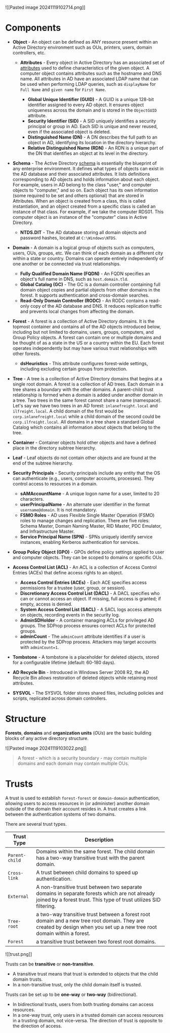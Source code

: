 ![[Pasted image 20241119102714.png]]

# Components

- **Object** - An object can be defined as ANY resource present within an Active Directory environment such as OUs, printers, users, domain controllers, etc.

	- **Attributes** - Every object in Active Directory has an associated set of [attributes](https://docs.microsoft.com/en-us/windows/win32/adschema/attributes-all) used to define characteristics of the given object. A computer object contains attributes such as the hostname and DNS name. All attributes in AD have an associated LDAP name that can be used when performing LDAP queries, such as `displayName` for `Full Name` and `given name` for `First Name`.

		- **Global Unique Identifier (GUID)** - A GUID is a unique 128-bit identifier assigned to every AD object. It ensures object uniqueness across the domain and is stored in the `ObjectGUID` attribute.
		- **Security Identifier (SID)** - A SID uniquely identifies a security principal or group in AD. Each SID is unique and never reused, even if the associated object is deleted.
		- **Distinguished Name (DN)** - A DN describes the full path to an object in AD, identifying its location in the directory hierarchy.
		- **Relative Distinguished Name (RDN)** - An RDN is a unique part of the DN that identifies an object at its level in the directory.

- **Schema** - The Active Directory [schema](https://docs.microsoft.com/en-us/windows/win32/ad/schema) is essentially the blueprint of any enterprise environment. It defines what types of objects can exist in the AD database and their associated attributes. It lists definitions corresponding to AD objects and holds information about each object. For example, users in AD belong to the class "user," and computer objects to "computer," and so on. Each object has its own information (some required to be set and others optional) that are stored in Attributes. When an object is created from a class, this is called instantiation, and an object created from a specific class is called an instance of that class. For example, if we take the computer RDS01. This computer object is an instance of the "computer" class in Active Directory.

	- **NTDS.DIT** - The AD database storing all domain objects and password hashes, located at `C:\Windows\NTDS`.

- **Domain** - A domain is a logical group of objects such as computers, users, OUs, groups, etc. We can think of each domain as a different city within a state or country. Domains can operate entirely independently of one another or be connected via trust relationships.

	- **Fully Qualified Domain Name (FQDN)** - An FQDN specifies an object's full name in DNS, such as `host.domain.tld`.
	- **Global Catalog (GC)** - The GC is a domain controller containing full domain object copies and partial objects from other domains in the forest. It supports authentication and cross-domain searches.
	- **Read-Only Domain Controller (RODC)** - An RODC contains a read-only copy of the AD database and DNS. It reduces replication traffic and prevents local changes from affecting the domain.

- **Forest** - A forest is a collection of Active Directory domains. It is the topmost container and contains all of the AD objects introduced below, including but not limited to domains, users, groups, computers, and Group Policy objects. A forest can contain one or multiple domains and be thought of as a state in the US or a country within the EU. Each forest operates independently but may have various trust relationships with other forests.

	- **dsHeuristics** - This attribute configures forest-wide settings, including excluding certain groups from protection.
-  **Tree** - A tree is a collection of Active Directory domains that begins at a single root domain. A forest is a collection of AD trees. Each domain in a tree shares a boundary with the other domains. A parent-child trust relationship is formed when a domain is added under another domain in a tree. Two trees in the same forest cannot share a name (namespace). Let's say we have two trees in an AD forest: `inlanefreight.local` and `ilfreight.local`. A child domain of the first would be `corp.inlanefreight.local` while a child domain of the second could be `corp.ilfreight.local`. All domains in a tree share a standard Global Catalog which contains all information about objects that belong to the tree.

- **Container** - Container objects hold other objects and have a defined place in the directory subtree hierarchy.
- **Leaf** - Leaf objects do not contain other objects and are found at the end of the subtree hierarchy.

- **Security Principals** - Security principals include any entity that the OS can authenticate (e.g., users, computer accounts, processes). They control access to resources in a domain.

	- **sAMAccountName** - A unique logon name for a user, limited to 20 characters.
	- **userPrincipalName** - An alternate user identifier in the format `username@domain`. It is not mandatory.
	- **FSMO Roles** - AD uses Flexible Single Master Operation (FSMO) roles to manage changes and replication. There are five roles: Schema Master, Domain Naming Master, RID Master, PDC Emulator, and Infrastructure Master.
	- **Service Principal Name (SPN)** - SPNs uniquely identify service instances, enabling Kerberos authentication for services.

- **Group Policy Object (GPO)** - GPOs define policy settings applied to user and computer objects. They can be scoped to domains or specific OUs.
- **Access Control List (ACL)** - An ACL is a collection of Access Control Entries (ACEs) that define access rights to an object.

	- **Access Control Entries (ACEs)** - Each ACE specifies access permissions for a trustee (user, group, or session).
	- **Discretionary Access Control List (DACL)** - A DACL specifies who can or cannot access an object. If missing, full access is granted; if empty, access is denied.
	- **System Access Control List (SACL)** - A SACL logs access attempts on objects, recording events in the security log.
	- **AdminSDHolder** - A container managing ACLs for privileged AD groups. The SDProp process ensures correct ACLs for protected groups.
	- **adminCount** - The `adminCount` attribute identifies if a user is protected by the SDProp process. Attackers may target accounts with `adminCount=1`.

- **Tombstone** - A tombstone is a placeholder for deleted objects, stored for a configurable lifetime (default: 60-180 days).
- **AD Recycle Bin** - Introduced in Windows Server 2008 R2, the AD Recycle Bin allows restoration of deleted objects while retaining most attributes.

- **SYSVOL** - The SYSVOL folder stores shared files, including policies and scripts, replicated across domain controllers.

# Structure

**Forests**, **domains** and **organization units** (*OUs*) are the basic building blocks of any active directory structure.

![[Pasted image 20241119103022.png]]
> A forest - which is a security boundary - may contain multiple domains and each domain may contain multiple OUs.

# Trusts

A trust is used to establish `forest-forest` or `domain-domain` authentication, allowing users to access resources in (or administer) another domain outside of the domain their account resides in. A trust creates a link between the authentication systems of two domains.

There are several trust types.

| **Trust Type** | **Description**                                                                                                                                                        |
| -------------- | ---------------------------------------------------------------------------------------------------------------------------------------------------------------------- |
| `Parent-child` | Domains within the same forest. The child domain has a two-way transitive trust with the parent domain.                                                                |
| `Cross-link`   | A trust between child domains to speed up authentication.                                                                                                              |
| `External`     | A non-transitive trust between two separate domains in separate forests which are not already joined by a forest trust. This type of trust utilizes SID filtering.     |
| `Tree-root`    | a two-way transitive trust between a forest root domain and a new tree root domain. They are created by design when you set up a new tree root domain within a forest. |
| `Forest`       | a transitive trust between two forest root domains.                                                                                                                    |
![[trust.png]]

Trusts can be **transitive** or **non-transitive**.

- A transitive trust means that trust is extended to objects that the child domain trusts.
- In a non-transitive trust, only the child domain itself is trusted.

Trusts can be set up to be **one-way** or **two-way** (bidirectional).

- In bidirectional trusts, users from both trusting domains can access resources.
- In a one-way trust, only users in a trusted domain can access resources in a trusting domain, not vice-versa. The direction of trust is opposite to the direction of access.

